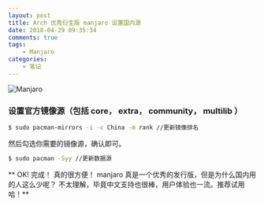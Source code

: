 ```yaml
---
layout: post
title: Arch 优秀衍生版 manjaro 设置国内源
date: 2018-04-29 09:35:34
comments: true
tags:
    - Manjaro
categories:
    - 笔记
---
```


![Manjaro](https://s1.ax1x.com/2018/10/12/iNi5cR.jpg)

### 设置官方镜像源（包括 core， extra， community， multilib ）

<!-- more -->

```bash
$ sudo pacman-mirrors -i -c China -m rank //更新镜像排名
```

然后勾选你需要的镜像源，确认即可。

```bash
$ sudo pacman -Syy //更新数据源
```

** OK! 完成！ 真的很方便！ manjaro 真是一个优秀的发行版，但是为什么国内用的人这么少呢？ 不太理解，毕竟中文支持也很棒，用户体验也一流。推荐试用哈！**

